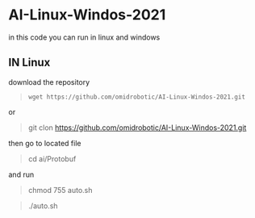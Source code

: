 # AI-Linux-Windos-2021
in this code you can run in linux and windows 

## IN Linux

download the repository

> `wget https://github.com/omidrobotic/AI-Linux-Windos-2021.git` 

or

> git clon https://github.com/omidrobotic/AI-Linux-Windos-2021.git

then go to located file

> cd ai/Protobuf
  
  and run
  
> chmod 755 auto.sh
  
  
> ./auto.sh
